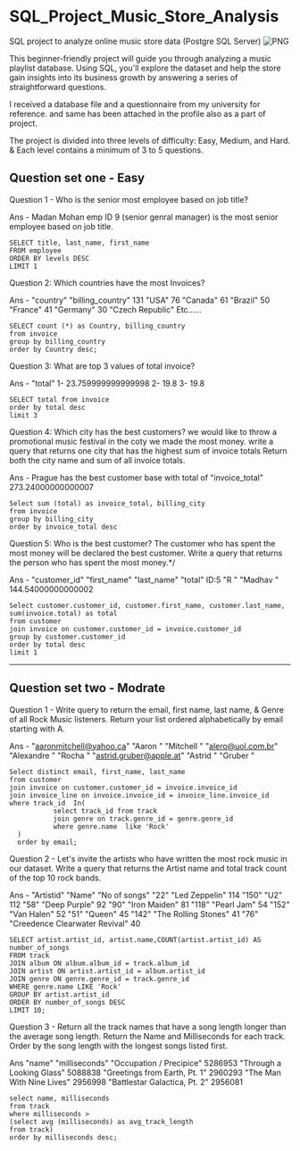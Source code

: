 # SQL_Project_Music_Store_Analysis

SQL project to analyze online music store data (Postgre SQL Server)
![PNG](https://github.com/user-attachments/assets/5a185087-bb14-47d4-9819-ff451ecdb1ee)

This beginner-friendly project will guide you through analyzing a music playlist database. Using SQL, 
you'll explore the dataset and help the store gain insights into its business growth by answering a series of straightforward questions.

I received a database file and a questionnaire from my university for reference. and same has been attached in the profile also as a part of project.

The project is divided into three levels of difficulty: Easy, Medium, and Hard.
& Each level contains a minimum of 3 to 5 questions.

## Question set one - Easy

Question 1 - Who is the senior most employee based on job title?

Ans - Madan Mohan emp ID 9 (senior genral manager) is the most senior employee based on job title.

    SELECT title, last_name, first_name 
    FROM employee
    ORDER BY levels DESC
    LIMIT 1

Question 2: Which countries have the most Invoices?

Ans - "country"	"billing_country"
131	"USA"
76	"Canada"
61	"Brazil"
50	"France"
41	"Germany"
30	"Czech Republic" Etc......

    SELECT count (*) as Country, billing_country
    from invoice
    group by billing_country
    order by Country desc;

Question 3: What are top 3 values of total invoice?

Ans  - "total"
1- 23.759999999999998
2- 19.8
3- 19.8

    SELECT total from invoice
    order by total desc
    limit 3

Question 4: Which city has the best customers? we would like to throw a promotional music festival in the coty we made the most money. write a query that returns one city that has the highest sum of invoice totals 
Return both the city name and sum of all invoice totals.

Ans - Prague has the best customer base with total of 
"invoice_total"
273.24000000000007

    Select sum (total) as invoice_total, billing_city
    from invoice
    group by billing_city
    order by invoice_total desc

Question 5: Who is the best customer? The customer who has spent the most money will be declared the best customer. 
Write a query that returns the person who has spent the most money.*/

Ans -  "customer_id"	"first_name"	"last_name"	"total"
ID:5	"R "	"Madhav   "	144.54000000000002 

    Select customer.customer_id, customer.first_name, customer.last_name, sum(invoice.total) as total
    from customer
    join invoice on customer.customer_id = invoice.customer_id
    group by customer.customer_id
    order by total desc
    limit 1

****************************************************************************************************************************************************************************************

## Question set two - Modrate

Question 1 - Write query to return the email, first name, last name, & Genre of all Rock Music listeners. Return your list ordered alphabetically by email starting with A.

Ans - "aaronmitchell@yahoo.ca"	"Aaron  "	"Mitchell "
      "alero@uol.com.br"	"Alexandre    "	"Rocha    "
      "astrid.gruber@apple.at"	"Astrid "	"Gruber   "

    Select distinct email, first_name, last_name
    from customer
    join invoice on customer.customer_id = invoice.invoice_id
    join invoice_line on invoice.invoice_id = invoice_line.invoice_id
    where track_id  In(
               select track_id from track
			   join genre on track.genre_id = genre.genre_id
			   where genre.name  like 'Rock'
      )
      order by email;

Question 2 - Let's invite the artists who have written the most rock music in our dataset. 
Write a query that returns the Artist name and total track count of the top 10 rock bands.

Ans -  "Artistid"   "Name"   "No of songs"
"22"	"Led Zeppelin"	114
"150"	"U2"	112
"58"	"Deep Purple"	92
"90"	"Iron Maiden"	81
"118"	"Pearl Jam"	54
"152"	"Van Halen"	52
"51"	"Queen"	45
"142"	"The Rolling Stones"	41
"76"	"Creedence Clearwater Revival"	40

    SELECT artist.artist_id, artist.name,COUNT(artist.artist_id) AS number_of_songs
    FROM track
    JOIN album ON album.album_id = track.album_id
    JOIN artist ON artist.artist_id = album.artist_id
    JOIN genre ON genre.genre_id = track.genre_id
    WHERE genre.name LIKE 'Rock'
    GROUP BY artist.artist_id
    ORDER BY number_of_songs DESC
    LIMIT 10;
  
Question 3 - Return all the track names that have a song length longer than the average song length. 
Return the Name and Milliseconds for each track. Order by the song length with the longest songs listed first.

Ans  "name"	"milliseconds"
"Occupation / Precipice"	5286953
"Through a Looking Glass"	5088838
"Greetings from Earth, Pt. 1"	2960293
"The Man With Nine Lives"	2956998
"Battlestar Galactica, Pt. 2"	2956081


    select name, milliseconds
    from track
    where milliseconds > 
    (select avg (milliseconds) as avg_track_length
    from track)
	order by milliseconds desc;
